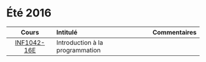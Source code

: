 # Été 2016

|    Cours                                                    | Intitulé                                    |  Commentaires              |
|:-----------------------------------------------------------:|:--------------------------------------------|:---------------------------| 
| [INF1042-16E](https://github.com/CollegeBoreal/INF1042-16E) | Introduction à la programmation             |                            |
